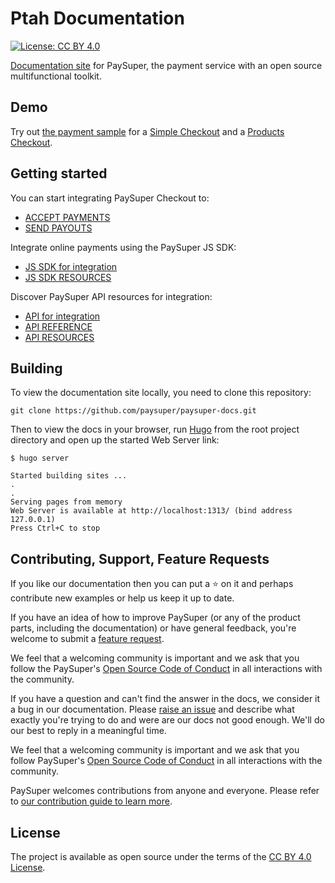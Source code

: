 # Ptah Documentation

[![License: CC BY 4.0](https://img.shields.io/badge/License-CC%20BY%204.0-lightgreen.svg)](https://creativecommons.org/licenses/by/4.0/)

[Documentation site](https://docs.pay.super.com) for PaySuper, the payment service with an open source multifunctional toolkit.

## Demo

Try out [the payment sample](https://checkout.pay.super.com/demo/shop) for a [Simple Checkout](https://docs.pay.super.com/docs/payments/#simple-checkout) and a [Products Checkout](https://docs.pay.super.com/docs/payments/#products-checkout).

## Getting started

You can start integrating PaySuper Checkout to:

- [ACCEPT PAYMENTS](https://docs.pay.super.com/docs/payments/quick-start/)
- [SEND PAYOUTS](https://docs.pay.super.com/docs/payouts/)

Integrate online payments using the PaySuper JS SDK:

- [JS SDK for integration](https://docs.pay.super.com/docs/payments/sdk-integration/)
- [JS SDK RESOURCES](https://github.com/paysuper/paysuper-js-sdk)

Discover PaySuper API resources for integration:

- [API for integration](https://docs.pay.super.com/docs/payments/integration/)
- [API REFERENCE](https://docs.pay.super.com/api)
- [API RESOURCES](https://github.com/paysuper/paysuper-management-api)

## Building

To view the documentation site locally, you need to clone this repository:

```
git clone https://github.com/paysuper/paysuper-docs.git
```

Then to view the docs in your browser, run [Hugo](https://gohugo.io/getting-started/quick-start/) from the root project directory and open up the started Web Server link:

```
$ hugo server

Started building sites ...
.
.
Serving pages from memory
Web Server is available at http://localhost:1313/ (bind address 127.0.0.1)
Press Ctrl+C to stop
```

## Contributing, Support, Feature Requests
If you like our documentation then you can put a ⭐️ on it and perhaps contribute new examples or help us keep it up to date.

If you have an idea of how to improve PaySuper (or any of the product parts, including the documentation) or have general feedback, you're welcome to submit a [feature request](../../issues/new?assignees=&labels=&template=feature_request.md&title=). 

We feel that a welcoming community is important and we ask that you follow the PaySuper's [Open Source Code of Conduct](https://github.com/paysuper/code-of-conduct/blob/master/README.md) in all interactions with the community.	

If you have a question and can't find the answer in the docs, we consider it a bug in our documentation. Please [raise an issue](../../issues/new?assignees=&labels=&template=bug_report.md&title=) and describe what exactly you're trying to do and were are our docs not good enough. We'll do our best to reply in a meaningful time.

We feel that a welcoming community is important and we ask that you follow PaySuper's [Open Source Code of Conduct](https://github.com/paysuper/code-of-conduct/blob/master/README.md) in all interactions with the community.

PaySuper welcomes contributions from anyone and everyone. Please refer to [our contribution guide to learn more](CONTRIBUTING.md).


## License

The project is available as open source under the terms of the [CC BY 4.0 License](https://creativecommons.org/licenses/by/4.0/).
